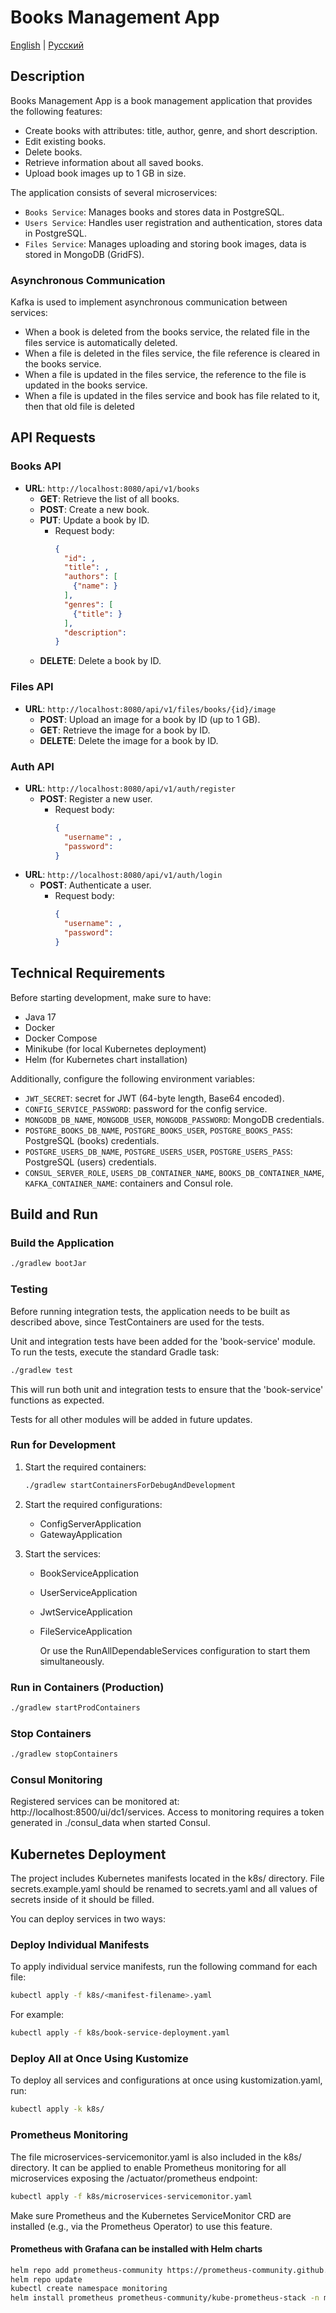 # Books Management App
[English](README.md) | [Русский](README.ru.md)
## Description
Books Management App is a book management application that provides the following features:
- Create books with attributes: title, author, genre, and short description.
- Edit existing books.
- Delete books.
- Retrieve information about all saved books.
- Upload book images up to 1 GB in size.

The application consists of several microservices:
- `Books Service`: Manages books and stores data in PostgreSQL.
- `Users Service`: Handles user registration and authentication, stores data in PostgreSQL.
- `Files Service`: Manages uploading and storing book images, data is stored in MongoDB (GridFS).

### Asynchronous Communication
Kafka is used to implement asynchronous communication between services:
- When a book is deleted from the books service, the related file in the files service is automatically deleted.
- When a file is deleted in the files service, the file reference is cleared in the books service.
- When a file is updated in the files service, the reference to the file is updated in the books service.
- When a file is updated in the files service and book has file related to it, then that old file is deleted

## API Requests

### Books API
- **URL**: `http://localhost:8080/api/v1/books`
  - **GET**: Retrieve the list of all books.
  - **POST**: Create a new book.
  - **PUT**: Update a book by ID.
    - Request body:
      ```json
      {
        "id": ,
        "title": ,
        "authors": [
          {"name": }
        ],
        "genres": [
          {"title": }
        ],
        "description": 
      }
      ```
  - **DELETE**: Delete a book by ID.

### Files API
- **URL**: `http://localhost:8080/api/v1/files/books/{id}/image`
  - **POST**: Upload an image for a book by ID (up to 1 GB).
  - **GET**: Retrieve the image for a book by ID.
  - **DELETE**: Delete the image for a book by ID.

### Auth API
- **URL**: `http://localhost:8080/api/v1/auth/register`
  - **POST**: Register a new user.
    - Request body:
      ```json
      {
        "username": ,
        "password": 
      }
      ```
- **URL**: `http://localhost:8080/api/v1/auth/login`
  - **POST**: Authenticate a user.
    - Request body:
      ```json
      {
        "username": ,
        "password": 
      }
      ```

## Technical Requirements
Before starting development, make sure to have:
- Java 17
- Docker
- Docker Compose
- Minikube (for local Kubernetes deployment)
- Helm (for Kubernetes chart installation)

Additionally, configure the following environment variables:
- `JWT_SECRET`: secret for JWT (64-byte length, Base64 encoded).
- `CONFIG_SERVICE_PASSWORD`: password for the config service.
- `MONGODB_DB_NAME`, `MONGODB_USER`, `MONGODB_PASSWORD`: MongoDB credentials.
- `POSTGRE_BOOKS_DB_NAME`, `POSTGRE_BOOKS_USER`, `POSTGRE_BOOKS_PASS`: PostgreSQL (books) credentials.
- `POSTGRE_USERS_DB_NAME`, `POSTGRE_USERS_USER`, `POSTGRE_USERS_PASS`: PostgreSQL (users) credentials.
- `CONSUL_SERVER_ROLE`, `USERS_DB_CONTAINER_NAME`, `BOOKS_DB_CONTAINER_NAME`, `KAFKA_CONTAINER_NAME`: containers and Consul role.

## Build and Run

### Build the Application
```bash
./gradlew bootJar
```
### Testing
Before running integration tests, the application needs to be built as described above, since TestContainers are used for the tests.

Unit and integration tests have been added for the 'book-service' module. To run the tests, execute the standard Gradle task:
```bash
./gradlew test
```
This will run both unit and integration tests to ensure that the 'book-service' functions as expected.

Tests for all other modules will be added in future updates.

### Run for Development

1. Start the required containers:

   ```bash
   ./gradlew startContainersForDebugAndDevelopment
   ```

2. Start the required configurations:

    - ConfigServerApplication
    - GatewayApplication

3. Start the services:

    - BookServiceApplication
    - UserServiceApplication
    - JwtServiceApplication
    - FileServiceApplication
   
      Or use the RunAllDependableServices configuration to start them simultaneously.
### Run in Containers (Production)
```bash
./gradlew startProdContainers
```
### Stop Containers
```bash
./gradlew stopContainers
```
### Consul Monitoring
Registered services can be monitored at: http://localhost:8500/ui/dc1/services.
Access to monitoring requires a token generated in ./consul_data when started Consul.

## Kubernetes Deployment

The project includes Kubernetes manifests located in the k8s/ directory.
File secrets.example.yaml should be renamed to secrets.yaml and all values of secrets inside of it should be filled.

You can deploy services in two ways:

### Deploy Individual Manifests

To apply individual service manifests, run the following command for each file:

```bash
kubectl apply -f k8s/<manifest-filename>.yaml
```

For example:
```bash
kubectl apply -f k8s/book-service-deployment.yaml
```
### Deploy All at Once Using Kustomize
To deploy all services and configurations at once using kustomization.yaml, run:
```bash
kubectl apply -k k8s/
```
### Prometheus Monitoring
The file microservices-servicemonitor.yaml is also included in the k8s/ directory.
It can be applied to enable Prometheus monitoring for all microservices exposing the /actuator/prometheus endpoint:
```bash
kubectl apply -f k8s/microservices-servicemonitor.yaml
```
Make sure Prometheus and the Kubernetes ServiceMonitor CRD are installed (e.g., via the Prometheus Operator) to use this feature.

#### Prometheus with Grafana can be installed with Helm charts
```bash
helm repo add prometheus-community https://prometheus-community.github.io/helm-charts
helm repo update
kubectl create namespace monitoring
helm install prometheus prometheus-community/kube-prometheus-stack -n monitoring
```